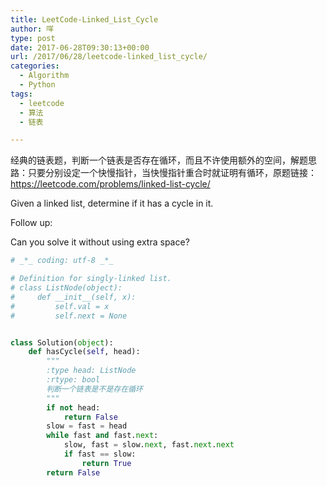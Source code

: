 ```yaml
---
title: LeetCode-Linked_List_Cycle
author: 咩
type: post
date: 2017-06-28T09:30:13+00:00
url: /2017/06/28/leetcode-linked_list_cycle/
categories:
  - Algorithm
  - Python
tags:
  - leetcode
  - 算法
  - 链表

---
```

经典的链表题，判断一个链表是否存在循环，而且不许使用额外的空间，解题思路：只要分别设定一个快慢指针，当快慢指针重合时就证明有循环，原题链接：<a href="https://leetcode.com/problems/linked-list-cycle/" target="_blank">https://leetcode.com/problems/linked-list-cycle/</a>
  
Given a linked list, determine if it has a cycle in it.

Follow up:
  
Can you solve it without using extra space?

```python
# _*_ coding: utf-8 _*_

# Definition for singly-linked list.
# class ListNode(object):
#     def __init__(self, x):
#         self.val = x
#         self.next = None


class Solution(object):
    def hasCycle(self, head):
        """
        :type head: ListNode
        :rtype: bool
        判断一个链表是不是存在循环
        """
        if not head:
            return False
        slow = fast = head
        while fast and fast.next:
            slow, fast = slow.next, fast.next.next
            if fast == slow:
                return True
        return False
```
